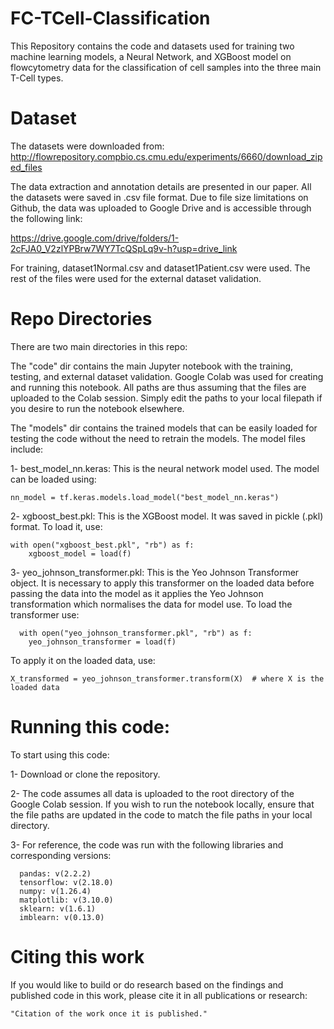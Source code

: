 # FC-TCell-Classification
This Repository contains the code and datasets used for training two machine learning models, a Neural Network, and XGBoost model on flowcytometry data for the classification of cell samples into the three main T-Cell types.

# Dataset

The datasets were downloaded from: http://flowrepository.compbio.cs.cmu.edu/experiments/6660/download_ziped_files

The data extraction and annotation details are presented in our paper. All the datasets were saved in .csv file format. Due to file size limitations on Github, the data was uploaded to Google Drive and is accessible through the following link:

https://drive.google.com/drive/folders/1-2cFJA0_V2zlYPBrw7WY7TcQSpLq9v-h?usp=drive_link

For training, dataset1Normal.csv and dataset1Patient.csv were used. The rest of the files were used for the external dataset validation.

# Repo Directories
There are two main directories in this repo:

The "code" dir contains the main Jupyter notebook with the training, testing, and external dataset validation. Google Colab was used for creating and running this notebook. All paths are thus assuming that the files are uploaded to the Colab session. Simply edit the paths to your local filepath if you desire to run the notebook elsewhere.

The "models" dir contains the trained models that can be easily loaded for testing the code without the need to retrain the models. The model files include: 

1- best_model_nn.keras: This is the neural network model used. The model can be loaded using: 
```
nn_model = tf.keras.models.load_model("best_model_nn.keras")
```

2- xgboost_best.pkl: This is the XGBoost model. It was saved in pickle (.pkl) format. To load it, use: 

```
with open("xgboost_best.pkl", "rb") as f:
    xgboost_model = load(f)
```

3- yeo_johnson_transformer.pkl: This is the Yeo Johnson Transformer object. It is necessary to apply this transformer on the loaded data before passing the data into the model as it applies the Yeo Johnson transformation which normalises the data for model use. To load the transformer use:

```
  with open("yeo_johnson_transformer.pkl", "rb") as f:
    yeo_johnson_transformer = load(f)
```
  To apply it on the loaded data, use: 

```
X_transformed = yeo_johnson_transformer.transform(X)  # where X is the loaded data
```

# Running this code:

To start using this code:

1- Download or clone the repository. 

2- The code assumes all data is uploaded to the root directory of the Google Colab session. If you wish to run the notebook locally, ensure that the file paths are updated in the code to match the file paths in your local directory.

3- For reference, the code was run with the following libraries and corresponding versions:

```
  pandas: v(2.2.2)
  tensorflow: v(2.18.0)
  numpy: v(1.26.4)
  matplotlib: v(3.10.0)
  sklearn: v(1.6.1)
  imblearn: v(0.13.0)
```

# Citing this work

If you would like to build or do research based on the findings and published code in this work, please cite it in all publications or research:

```
"Citation of the work once it is published."
```
